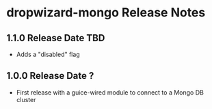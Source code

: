 # dropwizard-mongo Release Notes

## 1.1.0 Release Date TBD

* Adds a "disabled" flag 

## 1.0.0 Release Date ?

* First release with a guice-wired module to connect to a Mongo DB cluster
